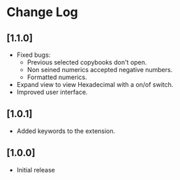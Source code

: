 # Change Log


## [1.1.0]

- Fixed bugs:
  - Previous selected copybooks don't open.
  - Non seined numerics accepted negative numbers.
  - Formatted numerics.
- Expand view to view Hexadecimal with a on/of switch.
- Improved user interface.

## [1.0.1]

- Added keywords to the extension.

## [1.0.0]

- Initial release